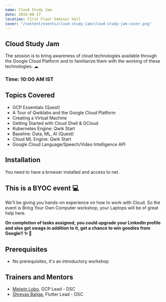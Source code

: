 ```yaml
---
name: Cloud Study Jam
date: 2019-08-17
location: First Floor Seminar Hall
cover: "/content/events/cloud-study-jam/cloud-study-jam-cover.png"
---
```


## Cloud Study Jam

The session is to bring awareness of cloud technologies available through the Google Cloud Platform and to familiarize them with the working of these technologies. ☁

### Time: 10:00 AM IST

## Topics Covered

- GCP Essentials (Quest)
- A Tour of Qwiklabs and the Google Cloud Platform
- Creating a Virtual Machine
- Getting Started with Cloud Shell & GCloud
- Kubernetes Engine: Qwik Start
- Baseline: Data, ML, AI (Quest)
- Cloud ML Engine: Qwik Start
- Google Cloud Language/Speech/Video Intelligence API

## Installation

You need to have a browser installed and access to net.

## This is a BYOC event 💻

We'll be giving you hands-on experience on how to work with Cloud. So the event is Bring Your Own Computer workshop, your Laptops will be of great help here.

**On completion of tasks assigned, you could upgrade your LinkedIn profile and also get swags in addition to it, get a chance to win goodies from Google!! ✨ 🎁**

## Prerequisites

- No prerequisites, it's an introductory workshop

## Trainers and Mentors

- [Melwin Lobo](https://github.com/melwinlobo18), GCP Lead - DSC
- [Shreyas Baliga](https://github.com/ShreyasBaliga), Flutter Lead - DSC
